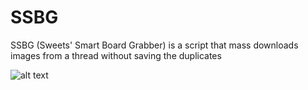 # SSBG
SSBG (Sweets' Smart Board Grabber) is a script that mass downloads images from a thread without saving the duplicates

![alt text](https://my.mixtape.moe/dbjxad.png)
